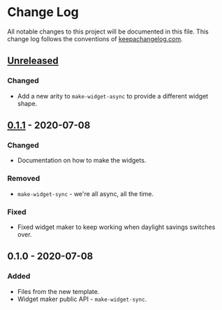 # Change Log
All notable changes to this project will be documented in this file. This change log follows the conventions of [keepachangelog.com](http://keepachangelog.com/).

## [Unreleased]
### Changed
- Add a new arity to `make-widget-async` to provide a different widget shape.

## [0.1.1] - 2020-07-08
### Changed
- Documentation on how to make the widgets.

### Removed
- `make-widget-sync` - we're all async, all the time.

### Fixed
- Fixed widget maker to keep working when daylight savings switches over.

## 0.1.0 - 2020-07-08
### Added
- Files from the new template.
- Widget maker public API - `make-widget-sync`.

[Unreleased]: https://github.com/your-name/warehouse-bot-simulation/compare/0.1.1...HEAD
[0.1.1]: https://github.com/your-name/warehouse-bot-simulation/compare/0.1.0...0.1.1
